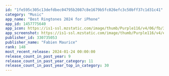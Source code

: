 ```yaml
---
id: "1fe595c305c13defdbec04795b2087c8e1679b5fc026efc3c50bff37c1d31c41"
category: "Music"
app_name: "Best Ringtones 2024 for iPhone"
app_id: 1457775640
app_icon: https://is1-ssl.mzstatic.com/image/thumb/Purple116/v4/06/fb/3b/06fb3b06-5223-1c40-dab3-200dcc890e8d/AppIcon-0-0-1x_U007emarketing-0-7-0-85-220.png/1024x1024bb.png
app_screenshot: https://is1-ssl.mzstatic.com/image/thumb/Purple116/v4/ee/c6/bf/eec6bf73-dd38-dbb6-ddb3-bd517a4e8429/53c2b2bb-3a4c-49e5-a539-c2af29173a37_1._6.5_en.jpg/1242x2688bb.png
publisher_id: 330735053
publisher_name: "Fabien Maurice"
rank: 148
most_recent_release: 2024-01-24 00:00:00
release_count_in_past_year: 9
release_count_in_past_year_category: 11
release_count_in_past_year_top_in_category: 30
---
```

